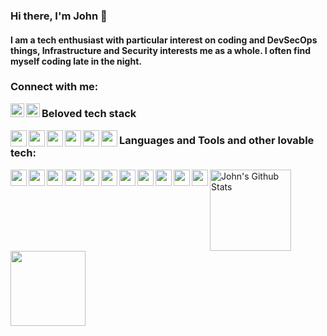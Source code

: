 ### Hi there, I'm  John  👋

#### I am a tech enthusiast with particular interest on coding and DevSecOps things, Infrastructure and Security interests me as a whole. I often find myself coding late in the night.


### Connect with me:


[<img align="left" alt="stiliajohny | LinkedIn" width="22px" src="https://cdn.jsdelivr.net/npm/simple-icons@v3/icons/linkedin.svg" />][linkedin]
[<img align="left" alt="stiliajohny | Instagram" width="22px" src="https://cdn.jsdelivr.net/npm/simple-icons@v3/icons/instagram.svg" />][instagram]


### Beloved tech stack 
<img align="left" width="26px" src="https://simpleicons.org/icons/archlinux.svg" />
<img align="left" width="26px" src="https://simpleicons.org/icons/vim.svg" />
<img align="left" width="26px" src="https://d2eip9sf3oo6c2.cloudfront.net/tags/images/000/001/048/square_280/tmux.png" />
<img align="left" width="26px" src="https://simpleicons.org/icons/prometheus.svg" />
<img align="left" width="26px" src="https://simpleicons.org/icons/grafana.svg" />
<img align="left" width="26px" src="https://simpleicons.org/icons/docker.svg" />


### Languages and Tools and other lovable tech:

<img align="left" width="26px" src="https://simpleicons.org/icons/visualstudiocode.svg" />
<img align="left" width="26px" src="https://simpleicons.org/icons/github.svg" />
<img align="left" width="26px" src="https://simpleicons.org/icons/gnubash.svg" />
<img align="left" width="26px" src="https://simpleicons.org/icons/vim.svg" />
<img align="left" width="26px" src="https://simpleicons.org/icons/python.svg" />
<img align="left" width="26px" src="https://simpleicons.org/icons/docker.svg" />
<img align="left" width="26px" src="https://simpleicons.org/icons/kubernetes.svg" />
<img align="left" width="26px" src="https://simpleicons.org/icons/kibana.svg" />
<img align="left" width="26px" src="https://simpleicons.org/icons/elasticsearch.svg" />
<img align="left" width="26px" src="https://simpleicons.org/icons/ansible.svg" />
<img align="left" width="26px" src="https://simpleicons.org/icons/amazonaws.svg" />

<img align="left" alt="John's Github Stats" height=130 src="https://github-readme-stats.vercel.app/api?username=stiliajohny&show_icons=true&hide_border=true" />
<img src="https://stiliajohny-readme.vercel.app/api/spotify" height="120">


[linkedin]: https://www.linkedin.com/in/johnstilia/r
[instagram]: https://www.instagram.com/johnstilia.cyber
